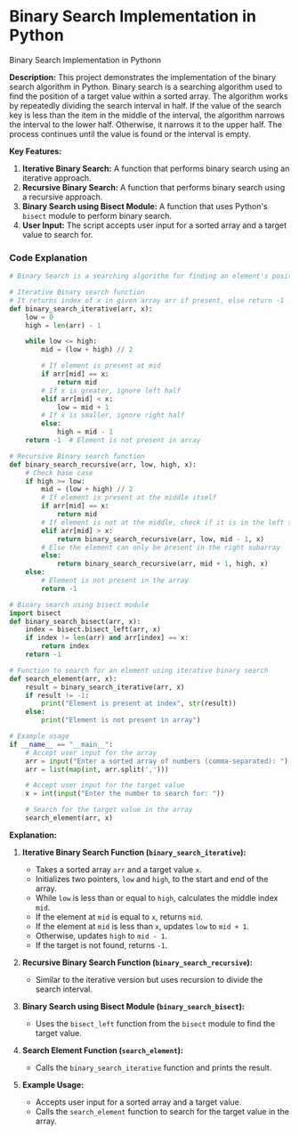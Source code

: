 # Binary Search Implementation in Python
Binary Search Implementation in Pythonn

**Description:**
This project demonstrates the implementation of the binary search algorithm in Python. Binary search is a searching algorithm used to find the position of a target value within a sorted array. The algorithm works by repeatedly dividing the search interval in half. If the value of the search key is less than the item in the middle of the interval, the algorithm narrows the interval to the lower half. Otherwise, it narrows it to the upper half. The process continues until the value is found or the interval is empty.

**Key Features:**
1. **Iterative Binary Search:** A function that performs binary search using an iterative approach.
2. **Recursive Binary Search:** A function that performs binary search using a recursive approach.
3. **Binary Search using Bisect Module:** A function that uses Python's `bisect` module to perform binary search.
4. **User Input:** The script accepts user input for a sorted array and a target value to search for.

### Code Explanation

```python
# Binary Search is a searching algorithm for finding an element's position in a sorted array.

# Iterative Binary search function
# It returns index of x in given array arr if present, else return -1
def binary_search_iterative(arr, x):
    low = 0
    high = len(arr) - 1

    while low <= high:
        mid = (low + high) // 2

        # If element is present at mid
        if arr[mid] == x:
            return mid
        # If x is greater, ignore left half
        elif arr[mid] < x:
            low = mid + 1
        # If x is smaller, ignore right half
        else:
            high = mid - 1
    return -1  # Element is not present in array

# Recursive Binary search function
def binary_search_recursive(arr, low, high, x):
    # Check base case
    if high >= low:
        mid = (low + high) // 2
        # If element is present at the middle itself
        if arr[mid] == x:
            return mid
        # If element is not at the middle, check if it is in the left subarray
        elif arr[mid] > x:
            return binary_search_recursive(arr, low, mid - 1, x)
        # Else the element can only be present in the right subarray
        else:
            return binary_search_recursive(arr, mid + 1, high, x)
    else:
        # Element is not present in the array
        return -1

# Binary search using bisect module
import bisect
def binary_search_bisect(arr, x):
    index = bisect.bisect_left(arr, x)
    if index != len(arr) and arr[index] == x:
        return index
    return -1

# Function to search for an element using iterative binary search
def search_element(arr, x):
    result = binary_search_iterative(arr, x)
    if result != -1:
        print("Element is present at index", str(result))
    else:
        print("Element is not present in array")

# Example usage
if __name__ == "__main__":
    # Accept user input for the array
    arr = input("Enter a sorted array of numbers (comma-separated): ")
    arr = list(map(int, arr.split(',')))

    # Accept user input for the target value
    x = int(input("Enter the number to search for: "))

    # Search for the target value in the array
    search_element(arr, x)
```

**Explanation:**
1. **Iterative Binary Search Function (`binary_search_iterative`):**
   - Takes a sorted array `arr` and a target value `x`.
   - Initializes two pointers, `low` and `high`, to the start and end of the array.
   - While `low` is less than or equal to `high`, calculates the middle index `mid`.
   - If the element at `mid` is equal to `x`, returns `mid`.
   - If the element at `mid` is less than `x`, updates `low` to `mid + 1`.
   - Otherwise, updates `high` to `mid - 1`.
   - If the target is not found, returns `-1`.

2. **Recursive Binary Search Function (`binary_search_recursive`):**
   - Similar to the iterative version but uses recursion to divide the search interval.

3. **Binary Search using Bisect Module (`binary_search_bisect`):**
   - Uses the `bisect_left` function from the `bisect` module to find the target value.

4. **Search Element Function (`search_element`):**
   - Calls the `binary_search_iterative` function and prints the result.

5. **Example Usage:**
   - Accepts user input for a sorted array and a target value.
   - Calls the `search_element` function to search for the target value in the array.
